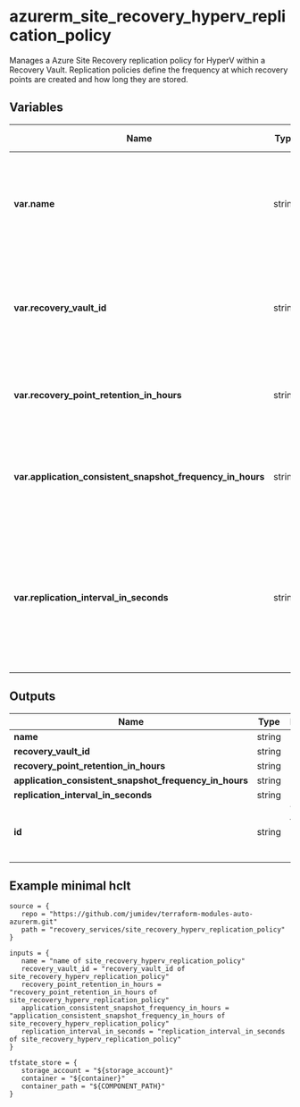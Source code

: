 # azurerm_site_recovery_hyperv_replication_policy

Manages a Azure Site Recovery replication policy for HyperV within a Recovery Vault. Replication policies define the frequency at which recovery points are created and how long they are stored.

## Variables

| Name | Type | Required? |  possible values |  Description |
| ---- | ---- | --------- |  ----------- | ----------- |
| **var.name** | string | True | -  |  The name of the replication policy. Changing this forces a new resource to be created. | 
| **var.recovery_vault_id** | string | True | -  |  The id of the vault that should be updated. Changing this forces a new resource to be created. | 
| **var.recovery_point_retention_in_hours** | string | True | -  |  The duration in hours for which the recovery points need to be stored. | 
| **var.application_consistent_snapshot_frequency_in_hours** | string | True | -  |  Specifies the frequency at which to create application consistent recovery points. | 
| **var.replication_interval_in_seconds** | string | True | `30`, `300`  |  Specifies how frequently data should be synchronized between source and target locations. Possible values are `30` and `300`. | 



## Outputs

| Name | Type | Description |
| ---- | ---- | --------- | 
| **name** | string  | - | 
| **recovery_vault_id** | string  | - | 
| **recovery_point_retention_in_hours** | string  | - | 
| **application_consistent_snapshot_frequency_in_hours** | string  | - | 
| **replication_interval_in_seconds** | string  | - | 
| **id** | string  | The ID of the Site Recovery Replication Policy. | 

## Example minimal hclt

```hcl
source = {
   repo = "https://github.com/jumidev/terraform-modules-auto-azurerm.git" 
   path = "recovery_services/site_recovery_hyperv_replication_policy" 
}

inputs = {
   name = "name of site_recovery_hyperv_replication_policy" 
   recovery_vault_id = "recovery_vault_id of site_recovery_hyperv_replication_policy" 
   recovery_point_retention_in_hours = "recovery_point_retention_in_hours of site_recovery_hyperv_replication_policy" 
   application_consistent_snapshot_frequency_in_hours = "application_consistent_snapshot_frequency_in_hours of site_recovery_hyperv_replication_policy" 
   replication_interval_in_seconds = "replication_interval_in_seconds of site_recovery_hyperv_replication_policy" 
}

tfstate_store = {
   storage_account = "${storage_account}" 
   container = "${container}" 
   container_path = "${COMPONENT_PATH}" 
}


```